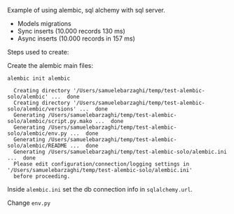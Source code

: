 Example of using alembic, sql alchemy with sql server.

- Models migrations
- Sync inserts (10.000 records 130 ms)
- Async inserts (10.000 records in 157 ms)

Steps used to create:

Create the alembic main files:
```
alembic init alembic

  Creating directory '/Users/samuelebarzaghi/temp/test-alembic-solo/alembic' ...  done
  Creating directory '/Users/samuelebarzaghi/temp/test-alembic-solo/alembic/versions' ...  done
  Generating /Users/samuelebarzaghi/temp/test-alembic-solo/alembic/script.py.mako ...  done
  Generating /Users/samuelebarzaghi/temp/test-alembic-solo/alembic/env.py ...  done
  Generating /Users/samuelebarzaghi/temp/test-alembic-solo/alembic/README ...  done
  Generating /Users/samuelebarzaghi/temp/test-alembic-solo/alembic.ini ...  done
  Please edit configuration/connection/logging settings in '/Users/samuelebarzaghi/temp/test-alembic-solo/alembic.ini'
  before proceeding.
```

Inside `alembic.ini` set the db connection info in `sqlalchemy.url`.

Change `env.py`

